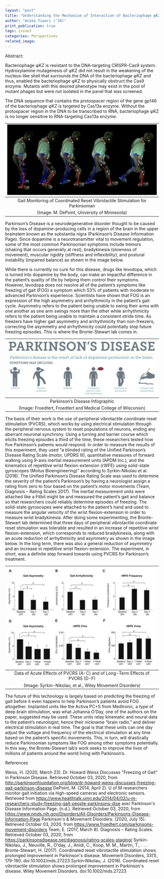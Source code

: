 ```yaml
---
layout: "post"
title: "Understanding the Mechanism of Interaction of Bacteriophage φKZ with CRISPR-Cas Immune Systems"
author: "Anika Tiwari (‘20)"
print_publication: true
tags: issue3
categories: Perspectives
related_image: 
---
```


<!--excerpt-->

Abstract:

Bacteriophage φKZ is resistant to the DNA-targeting CRISPR-Cas9 system. Hydroxylamine mutagenesis of φKZ did not result in the weakening of the nucleus-like shell that surrounds the DNA of the bacteriophage φKZ and thus, enabled the bacteriophage φKZ to physically obstruct the Cas9 enzyme. Mutants with this desired phenotype may exist in the pool of mutant phages but were not isolated in the panel that was screened. 

The DNA sequence that contains the protospacer region of the gene gp146 of the bacteriophage φKZ is targeted by Cas13a enzyme. Without the protospacer region in the DNA to be transcribed to RNA, bacteriophage φKZ is no longer sensitive to RNA-targeting Cas13a enzyme.


<!--excerpt-->

| ![](/imgs/parkinsoniangait1.png) | 
|:--:| 
|Gait Monitoring of Coordinated Reset Vibrotactile Stimulation for Parkinsonian
(Image: M. DePoint, University of Minnesota)|

Parkinson’s Disease is a neurodegenerative disorder thought to be caused by the loss of dopamine-producing cells in a region of the brain in the upper brainstem known as the substantia nigra (Parkinson’s Disease Information Page). Since dopamine is a neurotransmitter vital to movement regulation, some of the most common Parkinsonian symptoms include tremors (shaking that occurs generally at rest), bradykinesia (slowness of movement), muscular rigidity (stiffness and inflexibility), and postural instability (impaired balance) as shown in the image below. 

While there is currently no cure for this disease, drugs like levodopa, which is turned into dopamine by the body, can make an impactful difference in the patient’s quality of life by helping them control their symptoms. However, levodopa does not resolve all of the patient’s symptoms like freezing of gait (FOG) a symptom which 53% of patients with moderate to advanced Parkinson’s experience. Scientists have shown that FOG is an expression of the high asymmetry and arrhythmicity in the patient’s gait cycle. Asymmetry refers to the patient being unable to swing their arms with one another as one arm swings more than the other while arrhythmicity refers to the patient being unable to maintain a consistent stride time. As freezers have higher gait asymmetry and arrhythmicity than non-freezers, correcting the asymmetry and arrhythmicity could potentially stop future freezing episodes. This is where the Bronte-Stewart lab comes in. 

<!--excerpt-->

| ![](/imgs/parkinsoniangait2.png) | 
|:--:| 
|Parkinson’s Disease Infographic
(Image: Froedtert, Froedtert and Medical College of Wisconsin)|

The basis of their work is the use of peripheral vibrotactile coordinate reset stimulation (PVCRS), which works by using electrical stimulation through the peripheral nervous system to reset populations of neurons, ending any aberrant neuronal synchrony. Using a turning and barrier course which elicits freezing episodes a third of the time, these researchers tested how five Parkinson’s patients would respond. In order to measure the results of this experiment, they used “a blinded rating of the Unified Parkinson’s Disease Rating Scale (motor, UPDRS III), quantitative measures of forward walking using 9-axis inertial measurement units (APDM Inc.), and the kinematics of repetitive wrist flexion-extension (rWFE) using solid-state gyroscopes (Motus Bioengineering)” according to Syrkin-Nikolau et al. (2018). The Unified Parkinson’s Disease Rating Scale was used to determine the severity of the patient’s Parkinson’s by having a neurologist assign a rating from zero to four based on the patient’s motor movements (Team, Diagnosis – Rating Scales 2017). The inertial measurement units were attached like a Fitbit might be and measured the patient’s gait and balance so that researchers could reliably determine episodes of freezing. The solid-state gyroscopes were attached to the patient’s hand and used to measure the angular velocity of the wrist flexion-extension in order to measure wrist bradykinesia. After doing some experimenting, the Bronte-Stewart lab determined that three days of peripheral vibrotactile coordinate reset stimulation was tolerable and resulted in an increase of repetitive wrist flexion-extension, which corresponds to reduced bradykinesia, along with an acute reduction of arrhythmicity and asymmetry as shown in the image below. In the long term, there was also a general reduction of asymmetry and an increase in repetitive wrist flexion-extension. The experiment, in short, was a definite step forward towards using PVCRS for Parkinson’s treatment. 

<!--excerpt-->

| ![](/imgs/parkinsoniangait3.png) | 
|:--:| 
|Data of Acute Effects of PVCRS (A-C) and of Long-Term Effects of PVCRS (D-F)
(Image: Syrkin-Nikolau, et al., Wiley Movement Disorders)|

The future of this technology is largely based on predicting the freezing of gait before it even happens to help Parkinson’s patients avoid FOG altogether. Implanted units like the Activa PC+S from Medtronic, a type of deep brain stimulation, was what Johanna O’Day, one of the authors on the paper, suggested may be used. These units relay kinematic and neural data to the patient’s neurologist, hence their nickname “brain radio,” and deliver electrical stimulation in real time. The goal is that these units can one day adjust the voltage and frequency of the electrical stimulation at any time based on the patient’s specific movements. This, in turn, will drastically reduce Parkinsonian symptoms like FOG among other symptoms potentially. In this way, the Bronte-Stewart lab’s work seeks to improve the lives of millions of patients around the world living with Parkinson’s.

<!--excerpt-->

References 

Weiss, H. (2020, March 23). Dr. Howard Weiss Discusses "Freezing of Gait" in Parkinson Disease. Retrieved October 03, 2020, from http://parkinsonfoundation.org/blog/dr-howard-weiss-discusses-freezing-gait-parkinson-disease
DePoint, M. (2014, April 2). U of M researchers monitor gait initiation via high-speed cameras and electronic sensors. Retrieved from https://www.healthtalk.umn.edu/2014/04/02/u-m-researchers-study-freezing-gait-people-parkinsons-dise ase/
Parkinson's Disease Information Page. (n.d.). Retrieved October 03, 2020, from https://www.ninds.nih.gov/Disorders/All-Disorders/Parkinsons-Disease-Information-Page
Parkinson's & Movement Disorders. (2020, July 15). Retrieved October 03, 2020, from https://www.froedtert.com/parkinsons-movement-disorders
Team, E. (2017, March 8). Diagnosis – Rating Scales. Retrieved October 03, 2020, from https://parkinsonsdisease.net/diagnosis/rating-scales-staging/
Syrkin-Nikolau, J., Neuville, R., O'day, J., Anidi, C., Koop, M. M., Martin, T., . . . Bronte-Stewart, H. (2017). Coordinated reset vibrotactile stimulation shows prolonged improvement in Parkinson's disease. Movement Disorders, 33(1), 179-180. doi:10.1002/mds.27223
Syrkin‐Nikolau, J. (2018). Coordinated reset vibrotactile stimulation shows prolonged improvement in Parkinson's disease. Wiley Movement Disorders. doi:10.1002/mds.27223
